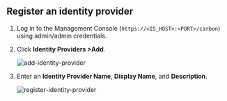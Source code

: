 ## Register an identity provider

1. Log in to the Management Console (`https://<IS_HOST>:<PORT>/carbon`) using admin/admin credentials. 

2. Click **Identity Providers >Add**.

    ![add-identity-provider](../../../assets/img/fragments/add-identity-provider.png)

3. Enter an **Identity Provider Name**, **Display Name**, and **Description**.

    ![register-identity-provider](../../../assets/img/fragments/register-identity-provider.png)
